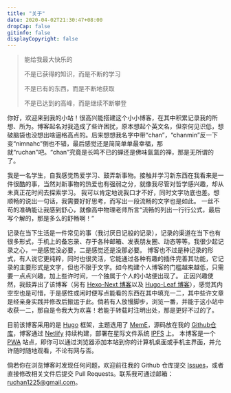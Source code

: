 ```yaml
---
title: "关于"
date: 2020-04-02T21:30:47+08:00
dropCap: false
gitinfo: false
displayCopyright: false
---
```

<blockquote class="quote-center">

能给我最大快乐的

不是已获得的知识，而是不断的学习

不是已有的东西，而是不断地获取

不是已达到的高峰，而是继续不断攀登

</blockquote>

你好，欢迎来到我的小站！很高兴能搭建这个小小博客，在其中积累记录我的所想、所为。博客起名对我造成了些许困扰，原本想起个英文名，但奈何见识低，想破脑袋也没想出啥逼格高点的。后来想想我名字中带“chan”，“chanmin”反一下变“nimnahc”倒也不错，最后感觉还是简简单单最幸福，那就“ruchan”吧。“chan”究竟是长鸣不已的蝉还是佛味氤氲的禅，那是无所谓的了。

我是一名学生，自我感觉热爱学习、鼓弄新事物。接触并学习新东西在我看来是一件很酷的事，当然对新事物的热爱也有强弱之分，就像我尽管对哲学感兴趣，却从未真正花时间去探索学习。
我可以肯定地说我口才不好，同时文字功底也差。想顺畅的说出一句话，我需要好好思考，而写出一段流畅的文字也是如此。
一丝不苟的准确能让我感到舒心，就像高中物理老师所言“流畅的列出一行行公式，最后写个解的，那是多么的舒畅啊！”

记录在当下生活是一件常见的事（我讨厌日记般的记录），记录的渠道在当下也有很多形式，手机上的备忘录、存于各种邮箱、发表朋友圈、动态等等。我很少起记录之心，一是感觉没必要，二是感觉还是没那必要。
博客也不过是种记录的形式，有人说它更纯粹，同时也很灵活，它能通过各种有趣的插件完善其功能，它记录的主要形式是文字，但也不限于文字。如今构建个人博客的门槛越来越低，只需要一点点兴趣，加上些许时间，一个独属于个人的小站便出现了。
正因兴趣使然，我鼓弄出了该博客（另有 [Hexo-Next 博客](https://willcai2020.github.io/)以及 [Hugo-Leaf 博客](https://crcrc.netlify.app/)），感觉其内空空也是可惜，于是感性或闲时便写点能看的东西在其中填充一二，其中些许文章是经亲身实践并修改后搬运于此。倘若有人放慢脚步，浏览一番，并能于这小站中收获一二，那自是令我大为欢喜！若能于转载时注明出处，那是更好不过的了。

目前该博客采用的是 [Hugo](https://gohugo.io/) 框架，主题选用了 [MemE](https://github.com/reuixiy/hugo-theme-meme)，源码放在我的 [Github仓库](https://github.com/Nimnahc2020/myblog)，博客通过 [Netlify](https://www.netlify.com/) 持续构建，部署在星际文件系统 [IPFS](https://ipfs.io/) 上。
本博客是一个 [PWA](https://developers.google.com/web/progressive-web-apps/) 站点，即你可以通过浏览器添加本站到你的计算机桌面或手机主界面，并允许随时随地观看，不论有网与否。

倘若你在浏览博客时发现任何问题，欢迎前往我的 Github 仓库提交 [Issues](https://github.com/Nimnahc2020/myblog/issues)，或者直接修改相关文件后提交 Pull Requests。联系我可通过邮箱：<a href="mailto:ruchan1225@gmail.com" title="E-Mail → mailto:ruchan1225@gmail.com" rel="noopener" target="_blank">ruchan1225@gmail.com</a>。